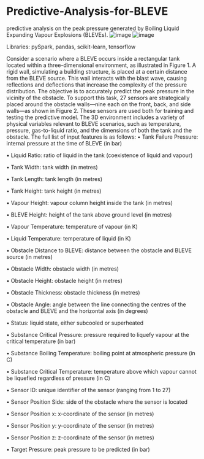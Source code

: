 # Predictive-Analysis-for-BLEVE
 predictive analysis on the peak pressure generated by Boiling Liquid Expanding Vapour Explosions (BLEVEs).
![image](https://github.com/user-attachments/assets/8536fc0c-9a4e-49a2-99b2-158ea149f6d0)
![image](https://github.com/user-attachments/assets/7e7c9b37-0e80-451e-b221-ea87624ec4d0)

Libraries: pySpark, pandas, scikit-learn, tensorflow

Consider a scenario where a BLEVE occurs inside a rectangular tank located within a three-dimensional environment, as
illustrated in Figure 1. A rigid wall, simulating a building structure, is placed at a certain
distance from the BLEVE source. This wall interacts with the blast wave, causing reflections
and deflections that increase the complexity of the pressure distribution.
The objective is to accurately predict the peak pressure in the vicinity of the obstacle. To
support this task, 27 sensors are strategically placed around the obstacle walls—nine each
on the front, back, and side walls—as shown in Figure 2. These sensors are used both for
training and testing the predictive model.
The 3D environment includes a variety of physical variables relevant to BLEVE scenarios,
such as temperature, pressure, gas-to-liquid ratio, and the dimensions of both the tank and
the obstacle. The full list of input features is as follows:
• Tank Failure Pressure: internal pressure at the time of BLEVE (in bar)

• Liquid Ratio: ratio of liquid in the tank (coexistence of liquid and vapour)

• Tank Width: tank width (in metres)

• Tank Length: tank length (in metres)

• Tank Height: tank height (in metres)

• Vapour Height: vapour column height inside the tank (in metres)

• BLEVE Height: height of the tank above ground level (in metres)

• Vapour Temperature: temperature of vapour (in K)

• Liquid Temperature: temperature of liquid (in K)

• Obstacle Distance to BLEVE: distance between the obstacle and BLEVE source (in metres)

• Obstacle Width: obstacle width (in metres)

• Obstacle Height: obstacle height (in metres)

• Obstacle Thickness: obstacle thickness (in metres)

• Obstacle Angle: angle between the line connecting the centres of the obstacle and BLEVE and the horizontal axis (in degrees)

• Status: liquid state, either subcooled or superheated

• Substance Critical Pressure: pressure required to liquefy vapour at the critical temperature (in bar)

• Substance Boiling Temperature: boiling point at atmospheric pressure (in C)

• Substance Critical Temperature: temperature above which vapour cannot be liquefied regardless of pressure (in C)

• Sensor ID: unique identifier of the sensor (ranging from 1 to 27)

• Sensor Position Side: side of the obstacle where the sensor is located

• Sensor Position x: x-coordinate of the sensor (in metres)

• Sensor Position y: y-coordinate of the sensor (in metres)

• Sensor Position z: z-coordinate of the sensor (in metres)

• Target Pressure: peak pressure to be predicted (in bar)
